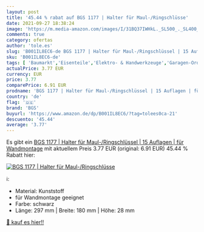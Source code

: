 ```yaml
---
layout: post
title: '45.44 % rabat auf BGS 1177 | Halter für Maul-/Ringschlüsse'
date: 2021-09-27 18:38:24
image: 'https://m.media-amazon.com/images/I/31BQ37IWHkL._SL500_._SL400_.jpg'
comments: true
category: ofertas
author: 'tole.es'
slug: 'B001IL8EC6-de BGS 1177 | Halter für Maul-/Ringschlüssel | 15 Auflagen |...'
sku: 'B001IL8EC6-de'
tags: [ 'Baumarkt','Eisenteile','Elektro- & Handwerkzeuge','Garagen-Ordnungssysteme','Lagersysteme','Systembefestigungen','Werkzeugaufbewahrung','bgs', ]
actualPrice: 3.77 EUR
currency: EUR
price: 3.77
comparePrice: 6.91 EUR
prodname: 'BGS 1177 | Halter für Maul-/Ringschlüssel | 15 Auflagen | für Wandmontage'
country: 'de'
flag: '🇩🇪'
brand: 'BGS'
buyurl: 'https://www.amazon.de/dp/B001IL8EC6/?tag=tolees0ca-21'
descuento: '45.44'
average: '3.77'
---
```


Es gibt ein [BGS 1177 | Halter für Maul-/Ringschlüssel | 15 Auflagen | für Wandmontage](https://www.amazon.de/dp/B001IL8EC6/?tag=tolees0ca-21) mit aktuellem Preis 3.77 EUR (original: 6.91 EUR) 45.44 % Rabatt hier:

[![BGS 1177 | Halter für Maul-/Ringschlüsse](https://m.media-amazon.com/images/I/31BQ37IWHkL._SL500_._SL400_.jpg)](https://www.amazon.de/dp/B001IL8EC6/?tag=tolees0ca-21)

ℹ️:

- Material: Kunststoff
- für Wandmontage geeignet
- Farbe: schwarz
- Länge: 297 mm | Breite: 180 mm | Höhe: 28 mm

[🛒 kauf es hier!!](https://www.amazon.de/dp/B001IL8EC6/?tag=tolees0ca-21)

